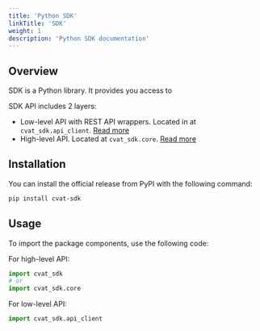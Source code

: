 ```yaml
---
title: 'Python SDK'
linkTitle: 'SDK'
weight: 1
description: 'Python SDK documentation'
---
```


## Overview

SDK is a Python library. It provides you access to

SDK API includes 2 layers:
- Low-level API with REST API wrappers. Located in at `cvat_sdk.api_client`. [Read more](/integration/sdk/lowlevel-api)
- High-level API. Located at `cvat_sdk.core`. [Read more](/integration/sdk/highlevel-api)

## Installation

You can install the official release from PyPI with the following command:
```bash
pip install cvat-sdk
```

## Usage

To import the package components, use the following code:

For high-level API:

```python
import cvat_sdk
# or
import cvat_sdk.core
```

For low-level API:

```python
import cvat_sdk.api_client
```
